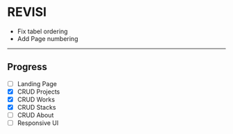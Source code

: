 # REVISI

- Fix tabel ordering
- Add Page numbering

---

## Progress

- [ ] Landing Page
- [x] CRUD Projects
- [x] CRUD Works
- [x] CRUD Stacks
- [ ] CRUD About
- [ ] Responsive UI
